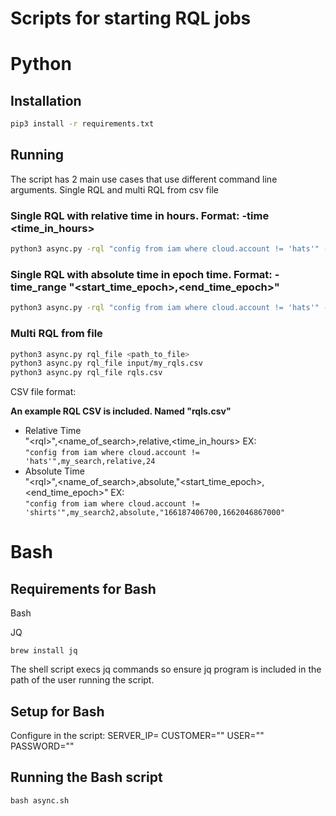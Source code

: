 # Scripts for starting RQL jobs

# Python

## Installation

```bash
pip3 install -r requirements.txt
```

## Running

The script has 2 main use cases that use different command line arguments. Single RQL and multi RQL from csv file

### Single RQL with relative time in hours. Format: -time <time_in_hours>
```bash
python3 async.py -rql "config from iam where cloud.account != 'hats'" -name my_search -time 24
```

### Single RQL with absolute time in epoch time. Format: -time_range "<start_time_epoch>,<end_time_epoch>"
```bash
python3 async.py -rql "config from iam where cloud.account != 'hats'" -name my_search -time_range "166187406700,1662046867000"
```

### Multi RQL from file

```bash
python3 async.py rql_file <path_to_file>
python3 async.py rql_file input/my_rqls.csv
python3 async.py rql_file rqls.csv
```
CSV file format:

**An example RQL CSV is included. Named "rqls.csv"**

- Relative Time  
"\<rql>",<name_of_search>,relative,<time_in_hours>
EX:  
```"config from iam where cloud.account != 'hats'",my_search,relative,24```
- Absolute Time  
"\<rql>",<name_of_search>,absolute,"\<start_time_epoch>,\<end_time_epoch>"
EX:  
```"config from iam where cloud.account != 'shirts'",my_search2,absolute,"166187406700,1662046867000"```


# Bash

## Requirements for Bash 

Bash

JQ 

```
brew install jq
```

The shell script execs jq commands so ensure jq program is included in the path of the user running the script.

## Setup for Bash

Configure in the script:
SERVER_IP=
CUSTOMER=""
USER=""
PASSWORD=""

## Running the Bash script

```
bash async.sh
```
